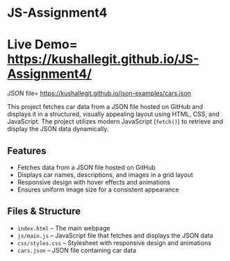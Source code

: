 # JS-Assignment4

# Live Demo= https://kushallegit.github.io/JS-Assignment4/

JSON file= https://kushallegit.github.io/json-examples/cars.json

This project fetches car data from a JSON file hosted on GitHub and displays it in a structured, visually appealing layout using HTML, CSS, and JavaScript. The project utilizes modern JavaScript (`fetch()`) to retrieve and display the JSON data dynamically.  

## **Features**  
- Fetches data from a JSON file hosted on GitHub  
- Displays car names, descriptions, and images in a grid layout  
- Responsive design with hover effects and animations  
- Ensures uniform image size for a consistent appearance  

## **Files & Structure**  
- `index.html` – The main webpage  
- `js/main.js` – JavaScript file that fetches and displays the JSON data  
- `css/styles.css` – Stylesheet with responsive design and animations  
- `cars.json` – JSON file containing car data 
